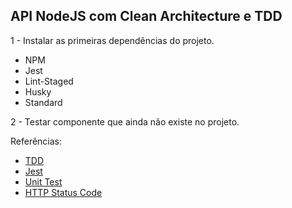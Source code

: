 ## API NodeJS com Clean Architecture e TDD

1 - Instalar as primeiras dependências do projeto.

- NPM
- Jest
- Lint-Staged
- Husky
- Standard

2 - Testar componente que ainda não existe no projeto.

Referências:

- [TDD](https://pt.wikipedia.org/wiki/Test-driven_development)
- [Jest](https://jestjs.io/)
- [Unit Test](https://en.wikipedia.org/wiki/Unit_testing)
- [HTTP Status Code](https://pt.wikipedia.org/wiki/Lista_de_c%C3%B3digos_de_estado_HTTP)
